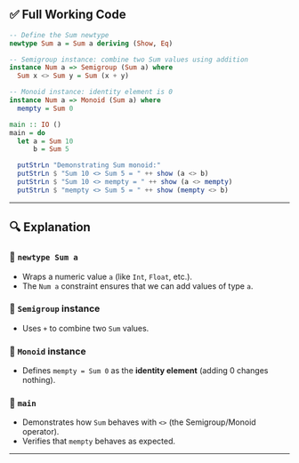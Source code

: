
## ✅ Full Working Code

```haskell
-- Define the Sum newtype
newtype Sum a = Sum a deriving (Show, Eq)

-- Semigroup instance: combine two Sum values using addition
instance Num a => Semigroup (Sum a) where
  Sum x <> Sum y = Sum (x + y)

-- Monoid instance: identity element is 0
instance Num a => Monoid (Sum a) where
  mempty = Sum 0

main :: IO ()
main = do
  let a = Sum 10
      b = Sum 5

  putStrLn "Demonstrating Sum monoid:"
  putStrLn $ "Sum 10 <> Sum 5 = " ++ show (a <> b)
  putStrLn $ "Sum 10 <> mempty = " ++ show (a <> mempty)
  putStrLn $ "mempty <> Sum 5 = " ++ show (mempty <> b)
```

---

## 🔍 Explanation

### 🔹 `newtype Sum a`

* Wraps a numeric value `a` (like `Int`, `Float`, etc.).
* The `Num a` constraint ensures that we can add values of type `a`.

### 🔹 `Semigroup` instance

* Uses `+` to combine two `Sum` values.

### 🔹 `Monoid` instance

* Defines `mempty = Sum 0` as the **identity element** (adding 0 changes nothing).

### 🔹 `main`

* Demonstrates how `Sum` behaves with `<>` (the Semigroup/Monoid operator).
* Verifies that `mempty` behaves as expected.

---

